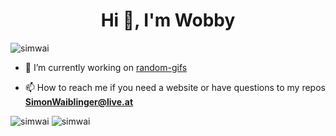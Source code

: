 <h1 align="center">Hi 👋, I'm Wobby</h1>

<p align="left"> <img src="https://komarev.com/ghpvc/?username=simwai&label=Profile%20views&color=a36fe2&style=plastic" alt="simwai" /> </p>

- 🔭 I’m currently working on [random-gifs](https://github.com/simwai/random-gifs)

- 📫 How to reach me if you need a website or have questions to my repos **SimonWaiblinger@live.at** 

<p>
<img src="https://github-readme-stats.vercel.app/api/top-langs?username=simwai&show_icons=true&theme=dracula&locale=en&layout=compact" alt="simwai" />
<img src="https://github-readme-stats.vercel.app/api?username=simwai&show_icons=true&theme=dracula&locale=en" alt="simwai" />
</p>
